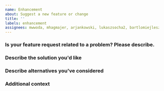 ```yaml
---
name: Enhancement
about: Suggest a new feature or change
title: ''
labels: enhancement
assignees: mwwoda, mhagmajer, arjankowski, lukaszsocha2, bartlomiejleszczynski, congminh1254
---
```


### Is your feature request related to a problem? Please describe.

<!-- A clear and concise description of what the problem is. Ex. I'm always frustrated when [...] -->

### Describe the solution you'd like

<!-- A clear and concise description of what you want to happen. -->

### Describe alternatives you've considered

<!-- A clear and concise description of any alternative solutions or features you've considered. -->

### Additional context

<!-- Add any other context or screenshots about the feature request here. -->
